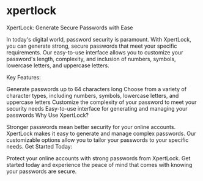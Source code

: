 # xpertlock
XpertLock: Generate Secure Passwords with Ease

In today's digital world, password security is paramount. With XpertLock, you can generate strong, secure passwords that meet your specific requirements. Our easy-to-use interface allows you to customize your password's length, complexity, and inclusion of numbers, symbols, lowercase letters, and uppercase letters.

Key Features:

Generate passwords up to 64 characters long
Choose from a variety of character types, including numbers, symbols, lowercase letters, and uppercase letters
Customize the complexity of your password to meet your security needs
Easy-to-use interface for generating and managing your passwords
Why Use XpertLock?

Stronger passwords mean better security for your online accounts.
XpertLock makes it easy to generate and manage complex passwords.
Our customizable options allow you to tailor your passwords to your specific needs.
Get Started Today:

Protect your online accounts with strong passwords from XpertLock. Get started today and experience the peace of mind that comes with knowing your passwords are secure.
